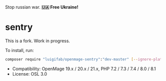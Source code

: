 Stop russian war. **🇺🇦 Free Ukraine!**

# sentry

This is a fork. Work in progress.

To install, run:
```bash
composer require "luigifab/openmage-sentry":"dev-master" [--ignore-platform-reqs]
```

- Compatibility: OpenMage 19.x / 20.x / 21.x, PHP 7.2 / 7.3 / 7.4 / 8.0 / 8.1
- License: OSL 3.0
